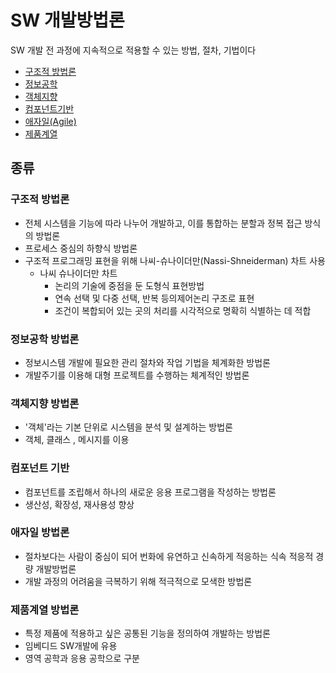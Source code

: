 # SW 개발방법론
SW 개발 전 과정에 지속적으로 적용할 수 있는 방법, 절차, 기법이다
- [구조적 방법론](#구조적-방법론)
- [정보공학](#정보공학-방법론)
- [객체지향](#객체지향-방법론)
- [컴포넌트기반](#컴포넌트-기반)
- [애자일(Agile)](#애자일-방법론)
- [제품계열](#제품계열-방법론)

## 종류
### 구조적 방법론
- 전체 시스템을 기능에 따라 나누어 개발하고, 이를 통합하는 분할과 정복 접근 방식의 방법론
- 프로세스 중심의 하향식 방법론
- 구조적 프로그래밍 표현을 위해 나씨-슈나이더만(Nassi-Shneiderman) 차트 사용
  - 나씨 슈나이더만 차트
    - 논리의 기술에 중점을 둔 도형식 표현방법
    - 연속 선택 및 다중 선택, 반복 등의제어논리 구조로 표현
    - 조건이 복합되어 있는 곳의 처리를 시각적으로 명확히 식별하는 데 적합

### 정보공학 방법론
- 정보시스템 개발에 필요한 관리 절차와 작업 기법을 체계화한 방법론
- 개발주기를 이용해 대형 프로젝트를 수행하는 체계적인 방법론

### 객체지향 방법론
- '객체'라는 기본 단위로 시스템을 분석 및 설계하는 방법론
- 객체, 클래스 , 메시지를 이용

### 컴포넌트 기반
- 컴포넌트를 조립해서 하나의 새로운 응용 프로그램을 작성하는 방법론
- 생산성, 확장성, 재사용성 향상

### 애자일 방법론
- 절차보다는 사람이 중심이 되어 번화에 유연하고 신속하게 적응하는 식속 적응적 경량 개발방법론
- 개발 과정의 어려움을 극복하기 위해 적극적으로 모색한 방법론

### 제품계열 방법론
- 특정 제품에 적용하고 싶은 공통된 기능을 정의하여 개발하는 방법론
- 임베디드 SW개발에 유용
- 영역 공학과 응용 공학으로 구분